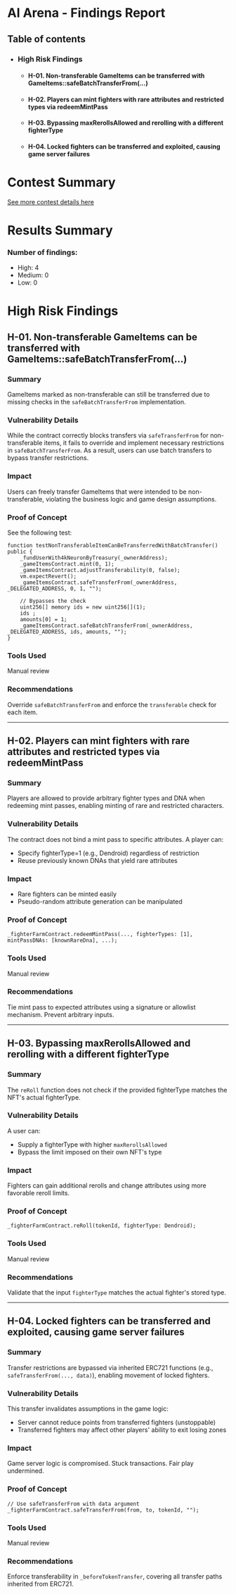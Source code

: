 # AI Arena - Findings Report

## Table of contents

* ### High Risk Findings

  * #### H-01. Non-transferable GameItems can be transferred with GameItems::safeBatchTransferFrom(...)
  * #### H-02. Players can mint fighters with rare attributes and restricted types via redeemMintPass
  * #### H-03. Bypassing maxRerollsAllowed and rerolling with a different fighterType
  * #### H-04. Locked fighters can be transferred and exploited, causing game server failures

# <a id='contest-summary'></a>Contest Summary

[See more contest details here](https://code4rena.com/audits/2024-02-ai-arena)

# <a id='results-summary'></a>Results Summary

### Number of findings:

* High: 4
* Medium: 0
* Low: 0

# High Risk Findings

## <a id='H-01'></a>H-01. Non-transferable GameItems can be transferred with GameItems::safeBatchTransferFrom(...)

### Summary

GameItems marked as non-transferable can still be transferred due to missing checks in the `safeBatchTransferFrom` implementation.

### Vulnerability Details

While the contract correctly blocks transfers via `safeTransferFrom` for non-transferable items, it fails to override and implement necessary restrictions in `safeBatchTransferFrom`. As a result, users can use batch transfers to bypass transfer restrictions.

### Impact

Users can freely transfer GameItems that were intended to be non-transferable, violating the business logic and game design assumptions.

### Proof of Concept

See the following test:

```solidity
function testNonTransferableItemCanBeTransferredWithBatchTransfer() public {
    _fundUserWith4kNeuronByTreasury(_ownerAddress);
    _gameItemsContract.mint(0, 1);
    _gameItemsContract.adjustTransferability(0, false);
    vm.expectRevert();
    _gameItemsContract.safeTransferFrom(_ownerAddress, _DELEGATED_ADDRESS, 0, 1, "");
    
    // Bypasses the check
    uint256[] memory ids = new uint256[](1);
    ids ;
    amounts[0] = 1;
    _gameItemsContract.safeBatchTransferFrom(_ownerAddress, _DELEGATED_ADDRESS, ids, amounts, "");
}
```

### Tools Used

Manual review

### Recommendations

Override `safeBatchTransferFrom` and enforce the `transferable` check for each item.

---

## <a id='H-02'></a>H-02. Players can mint fighters with rare attributes and restricted types via redeemMintPass

### Summary

Players are allowed to provide arbitrary fighter types and DNA when redeeming mint passes, enabling minting of rare and restricted characters.

### Vulnerability Details

The contract does not bind a mint pass to specific attributes. A player can:

* Specify fighterType=1 (e.g., Dendroid) regardless of restriction
* Reuse previously known DNAs that yield rare attributes

### Impact

* Rare fighters can be minted easily
* Pseudo-random attribute generation can be manipulated

### Proof of Concept

```solidity
_fighterFarmContract.redeemMintPass(..., fighterTypes: [1], mintPassDNAs: [knownRareDna], ...);
```

### Tools Used

Manual review

### Recommendations

Tie mint pass to expected attributes using a signature or allowlist mechanism. Prevent arbitrary inputs.

---

## <a id='H-03'></a>H-03. Bypassing maxRerollsAllowed and rerolling with a different fighterType

### Summary

The `reRoll` function does not check if the provided fighterType matches the NFT's actual fighterType.

### Vulnerability Details

A user can:

* Supply a fighterType with higher `maxRerollsAllowed`
* Bypass the limit imposed on their own NFT's type

### Impact

Fighters can gain additional rerolls and change attributes using more favorable reroll limits.

### Proof of Concept

```solidity
_fighterFarmContract.reRoll(tokenId, fighterType: Dendroid);
```

### Tools Used

Manual review

### Recommendations

Validate that the input `fighterType` matches the actual fighter's stored type.

---

## <a id='H-04'></a>H-04. Locked fighters can be transferred and exploited, causing game server failures

### Summary

Transfer restrictions are bypassed via inherited ERC721 functions (e.g., `safeTransferFrom(..., data)`), enabling movement of locked fighters.

### Vulnerability Details

This transfer invalidates assumptions in the game logic:

* Server cannot reduce points from transferred fighters (unstoppable)
* Transferred fighters may affect other players' ability to exit losing zones

### Impact

Game server logic is compromised. Stuck transactions. Fair play undermined.

### Proof of Concept

```solidity
// Use safeTransferFrom with data argument
_fighterFarmContract.safeTransferFrom(from, to, tokenId, "");
```

### Tools Used

Manual review

### Recommendations

Enforce transferability in `_beforeTokenTransfer`, covering all transfer paths inherited from ERC721.
